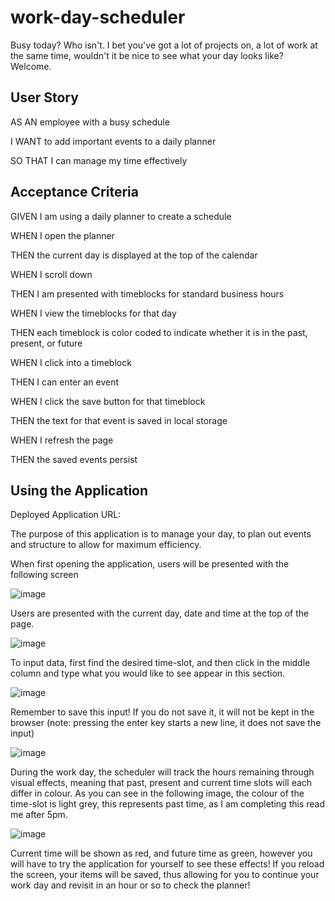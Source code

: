 # work-day-scheduler

Busy today? Who isn't. I bet you've got a lot of projects on, a lot of work at the same time, wouldn't it be nice to see what your day looks like? Welcome.

## User Story

AS AN employee with a busy schedule

I WANT to add important events to a daily planner

SO THAT I can manage my time effectively


## Acceptance Criteria

GIVEN I am using a daily planner to create a schedule

WHEN I open the planner

THEN the current day is displayed at the top of the calendar

WHEN I scroll down

THEN I am presented with timeblocks for standard business hours

WHEN I view the timeblocks for that day

THEN each timeblock is color coded to indicate whether it is in the past, present, or future

WHEN I click into a timeblock

THEN I can enter an event

WHEN I click the save button for that timeblock

THEN the text for that event is saved in local storage

WHEN I refresh the page

THEN the saved events persist


## Using the Application

Deployed Application URL:

The purpose of this application is to manage your day, to plan out events and structure to allow for maximum efficiency.

When first opening the application, users will be presented with the following screen

![image](https://user-images.githubusercontent.com/110107834/190159293-0f77af3c-e6be-4826-9758-def5587aca3f.png)

Users are presented with the current day, date and time at the top of the page.

![image](https://user-images.githubusercontent.com/110107834/190159379-57992cb8-3eee-41c7-b0e6-706e1e908fdc.png)

To input data, first find the desired time-slot, and then click in the middle column and type what you would like to see appear in this section.

![image](https://user-images.githubusercontent.com/110107834/190159509-d694985a-3045-4d83-bb83-af668f81fd80.png)

Remember to save this input! If you do not save it, it will not be kept in the browser (note: pressing the enter key starts a new line, it does not save the input)

![image](https://user-images.githubusercontent.com/110107834/190159571-6a747536-095b-4604-ad05-ebddce743830.png)

During the work day, the scheduler will track the hours remaining through visual effects, meaning that past, present and current time slots will each differ in colour.
As you can see in the following image, the colour of the time-slot is light grey, this represents past time, as I am completing this read me after 5pm.

![image](https://user-images.githubusercontent.com/110107834/190159675-ec8c2eb7-ea19-4f47-abd6-bbc17a12d886.png)

Current time will be shown as red, and future time as green, however you will have to try the application for yourself to see these effects!
If you reload the screen, your items will be saved, thus allowing for you to continue your work day and revisit in an hour or so to check the planner!
